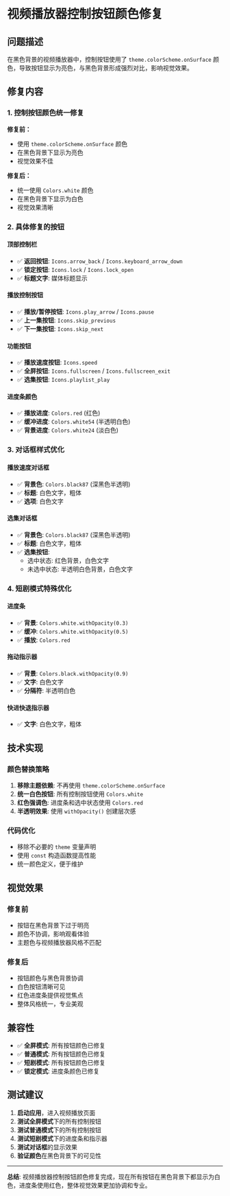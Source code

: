 # 视频播放器控制按钮颜色修复

## 问题描述

在黑色背景的视频播放器中，控制按钮使用了 `theme.colorScheme.onSurface` 颜色，导致按钮显示为亮色，与黑色背景形成强烈对比，影响视觉效果。

## 修复内容

### 1. 控制按钮颜色统一修复

**修复前：**
- 使用 `theme.colorScheme.onSurface` 颜色
- 在黑色背景下显示为亮色
- 视觉效果不佳

**修复后：**
- 统一使用 `Colors.white` 颜色
- 在黑色背景下显示为白色
- 视觉效果清晰

### 2. 具体修复的按钮

#### 顶部控制栏
- ✅ **返回按钮**: `Icons.arrow_back` / `Icons.keyboard_arrow_down`
- ✅ **锁定按钮**: `Icons.lock` / `Icons.lock_open`
- ✅ **标题文字**: 媒体标题显示

#### 播放控制按钮
- ✅ **播放/暂停按钮**: `Icons.play_arrow` / `Icons.pause`
- ✅ **上一集按钮**: `Icons.skip_previous`
- ✅ **下一集按钮**: `Icons.skip_next`

#### 功能按钮
- ✅ **播放速度按钮**: `Icons.speed`
- ✅ **全屏按钮**: `Icons.fullscreen` / `Icons.fullscreen_exit`
- ✅ **选集按钮**: `Icons.playlist_play`

#### 进度条颜色
- ✅ **播放进度**: `Colors.red` (红色)
- ✅ **缓冲进度**: `Colors.white54` (半透明白色)
- ✅ **背景进度**: `Colors.white24` (淡白色)

### 3. 对话框样式优化

#### 播放速度对话框
- ✅ **背景色**: `Colors.black87` (深黑色半透明)
- ✅ **标题**: 白色文字，粗体
- ✅ **选项**: 白色文字

#### 选集对话框
- ✅ **背景色**: `Colors.black87` (深黑色半透明)
- ✅ **标题**: 白色文字，粗体
- ✅ **选集按钮**: 
  - 选中状态: 红色背景，白色文字
  - 未选中状态: 半透明白色背景，白色文字

### 4. 短剧模式特殊优化

#### 进度条
- ✅ **背景**: `Colors.white.withOpacity(0.3)`
- ✅ **缓冲**: `Colors.white.withOpacity(0.5)`
- ✅ **播放**: `Colors.red`

#### 拖动指示器
- ✅ **背景**: `Colors.black.withOpacity(0.9)`
- ✅ **文字**: 白色文字
- ✅ **分隔符**: 半透明白色

#### 快进快退指示器
- ✅ **文字**: 白色文字，粗体

## 技术实现

### 颜色替换策略
1. **移除主题依赖**: 不再使用 `theme.colorScheme.onSurface`
2. **统一白色按钮**: 所有控制按钮使用 `Colors.white`
3. **红色强调色**: 进度条和选中状态使用 `Colors.red`
4. **半透明效果**: 使用 `withOpacity()` 创建层次感

### 代码优化
- 移除不必要的 `theme` 变量声明
- 使用 `const` 构造函数提高性能
- 统一颜色定义，便于维护

## 视觉效果

### 修复前
- 按钮在黑色背景下过于明亮
- 颜色不协调，影响观看体验
- 主题色与视频播放器风格不匹配

### 修复后
- 按钮颜色与黑色背景协调
- 白色按钮清晰可见
- 红色进度条提供视觉焦点
- 整体风格统一，专业美观

## 兼容性

- ✅ **全屏模式**: 所有按钮颜色已修复
- ✅ **普通模式**: 所有按钮颜色已修复
- ✅ **短剧模式**: 所有按钮颜色已修复
- ✅ **锁定模式**: 进度条颜色已修复

## 测试建议

1. **启动应用**，进入视频播放页面
2. **测试全屏模式**下的所有控制按钮
3. **测试普通模式**下的所有控制按钮
4. **测试短剧模式**下的进度条和指示器
5. **测试对话框**的显示效果
6. **验证颜色**在黑色背景下的可见性

---

**总结**: 视频播放器控制按钮颜色修复完成，现在所有按钮在黑色背景下都显示为白色，进度条使用红色，整体视觉效果更加协调和专业。
